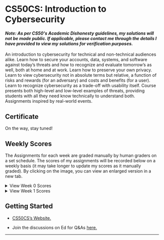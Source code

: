 # CS50CS: Introduction to Cybersecurity

#### *Note: As per CS50's Academic Dishonesty guidelines, my solutions will not be made public. If applicable, please contact me through the details I have provided to view my solutions for verification purposes.*

An introduction to cybersecurity for technical and non-technical audiences alike. Learn how to secure your accounts, data, systems, and software against today’s threats and how to recognize and evaluate tomorrow’s as well, both at home and at work. Learn how to preserve your own privacy. Learn to view cybersecurity not in absolute terms but relative, a function of risks and rewards (for an adversary) and costs and benefits (for a user). Learn to recognize cybersecurity as a trade-off with usability itself. Course presents both high-level and low-level examples of threats, providing students with all they need know technically to understand both. Assignments inspired by real-world events.

## Certificate
On the way, stay tuned!

## Weekly Scores
The Assignments for each week are graded manually by human graders on a set schedule. The scores of my assignments will be recorded below on a weekly basis (it may take longer to update my scores as it manually graded). By clicking on the image, you can view an enlarged version in a new tab.

<details>
<summary>View Week 0 Scores</summary>
<img src="https://github.com/omcodedthis/CS50CS/assets/119602009/70c2c486-a2cd-414c-a4fd-f868c6dfa593"> </img>
</details>

<details><summary>View Week 1 Scores</summary>
<img src="https://github.com/omcodedthis/CS50CS/assets/119602009/9368eb41-67a6-445d-8d73-5335469b81a3"> </img>
</details>

## Getting Started

* [CS50CS’s Website.](https://cs50.harvard.edu/cybersecurity/2023/)

* Join the discussions on Ed for Q&As [here.](https://cs50.edx.org/ed)

------------------------------------------------------------------------------------------------------------------------------------------------------------------
